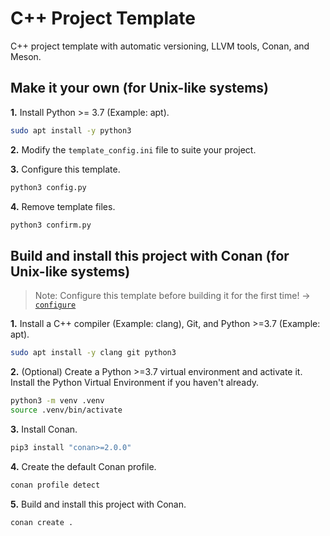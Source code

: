 # **C++ Project Template**

C++ project template with automatic versioning, LLVM tools, Conan, and Meson.

## **Make it your own (for Unix-like systems)**

**1.** Install Python >= 3.7 (Example: apt).

```bash
sudo apt install -y python3
```

**2.** Modify the `template_config.ini` file to suite your project.

**3.** Configure this template.

```bash
python3 config.py
```

**4.** Remove template files.

```bash
python3 confirm.py
```

## **Build and install this project with Conan (for Unix-like systems)**

> Note: Configure this template before building it for the first time! -> [`configure`](#make-it-your-own-for-unix-like-systems)

**1.** Install a C++ compiler (Example: clang), Git, and Python >=3.7 (Example: apt).

```bash
sudo apt install -y clang git python3
```

**2.** (Optional) Create a Python >=3.7 virtual environment and activate it. Install the Python Virtual Environment if you haven't already.

```bash
python3 -m venv .venv
source .venv/bin/activate
```

**3.** Install Conan.

```bash
pip3 install "conan>=2.0.0"
```

**4.** Create the default Conan profile.

```bash
conan profile detect
```

**5.** Build and install this project with Conan.

```bash
conan create .
```
